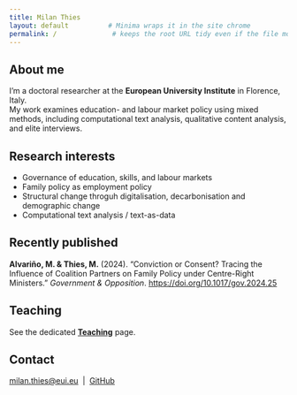 ```yaml
---
title: Milan Thies
layout: default          # Minima wraps it in the site chrome
permalink: /              # keeps the root URL tidy even if the file moves
---
```




## About me

I’m a doctoral researcher at the **European University Institute** in Florence, Italy.  
My work examines education- and labour market policy using mixed methods, including computational text analysis, qualitative content analysis, and elite interviews.


## Research interests

- Governance of education, skills, and labour markets  
- Family policy as employment policy  
- Structural change throguh digitalisation, decarbonisation and demographic change
- Computational text analysis / text-as-data  


## Recently published

**Alvariño, M. & Thies, M.** (2024). “Conviction or Consent? Tracing the Influence of Coalition Partners on Family Policy under Centre-Right Ministers.” *Government & Opposition*. <https://doi.org/10.1017/gov.2024.25>


## Teaching

See the dedicated **[Teaching](/teaching/)** page.


## Contact

[milan.thies@eui.eu](mailto:milan.thies@eui.eu) &nbsp;|&nbsp; [GitHub](https://github.com/milanthies)
